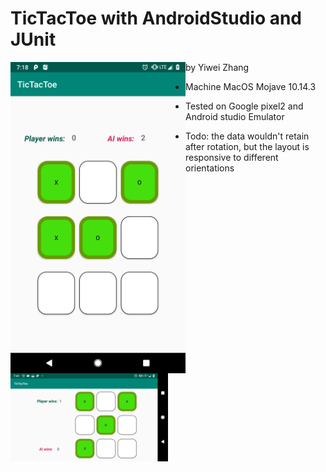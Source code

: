 # TicTacToe with AndroidStudio and JUnit
<div>
<img src="https://github.com/zywkloo/TicTacToe/raw/master/QQ20190228-1.png" width = "280" height = 50% alt="图片名称" align=left />
<img src="https://github.com/zywkloo/TicTacToe/raw/master/QQ20190228-0.png" width = "50%"  alt="图片名称" align=left />
</div>
  
  by Yiwei Zhang 

* Machine MacOS Mojave 10.14.3

* Tested on Google pixel2 and Android studio Emulator

* Todo: the data wouldn't retain after rotation, but the layout is responsive to different orientations


